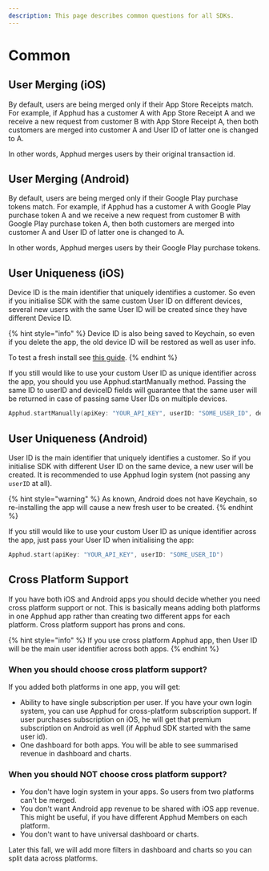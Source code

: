 ```yaml
---
description: This page describes common questions for all SDKs.
---
```


# Common

## User Merging (iOS)

By default, users are being merged only if their App Store Receipts match. For example, if Apphud has a customer A with App Store Receipt A and we receive a new request from customer B with App Store Receipt A, then both customers are merged into customer A and User ID of latter one is changed to A.

In other words, Apphud merges users by their original transaction id.

## User Merging (Android)

By default, users are being merged only if their Google Play purchase tokens match. For example, if Apphud has a customer A with Google Play purchase token A and we receive a new request from customer B with Google Play purchase token A, then both customers are merged into customer A and User ID of latter one is changed to A.

In other words, Apphud merges users by their Google Play purchase tokens.

## User Uniqueness (iOS)

Device ID is the main identifier that uniquely identifies a customer. So even if you initialise SDK with the same custom User ID on different devices, several new users with the same User ID will be created since they have different Device ID.

{% hint style="info" %}
Device ID is also being saved to Keychain, so even if you delete the app, the old device ID will be restored as well as user info.

To test a fresh install see [this guide](../../testing/ios.md#test-a-fresh-install).
{% endhint %}

If you still would like to use your custom User ID as unique identifier across the app, you should you use Apphud.startManually method. Passing the same ID to userID and deviceID fields will guarantee that the same user will be returned in case of passing same User IDs on multiple devices.

```swift
Apphud.startManually(apiKey: "YOUR_API_KEY", userID: "SOME_USER_ID", deviceID: "SOME_USER_ID")
```

## User Uniqueness (Android)

User ID is the main identifier that uniquely identifies a customer. So if you initialise SDK with different User ID on the same device, a new user will be created. It is recommended to use Apphud login system (not passing any `userID` at all).

{% hint style="warning" %}
As known, Android does not have Keychain, so re-installing the app will cause a new fresh user to be created.
{% endhint %}

If you still would like to use your custom User ID as unique identifier across the app, just pass your User ID when initialising the app:

```swift
Apphud.start(apiKey: "YOUR_API_KEY", userID: "SOME_USER_ID")
```

## Cross Platform Support

If you have both iOS and Android apps you should decide whether you need cross platform support or not. This is basically means adding both platforms in one Apphud app rather than creating two different apps for each platform. Cross platform support has prons and cons.

{% hint style="info" %}
If you use cross platform Apphud app, then User ID will be the main user identifier across both apps.
{% endhint %}

### **When you should choose cross platform support?**

If you added both platforms in one app, you will get:

* Ability to have single subscription per user. If you have your own login system, you can use Apphud for cross-platform subscription support. If user purchases subscription on iOS, he will get that premium subscription on Android as well (if Apphud SDK started with the same user id).
* One dashboard for both apps. You will be able to see summarised revenue in dashboard and charts.

### **When you should NOT choose cross platform support?**

* You don't have login system in your apps. So users from two platforms can't be merged.
* You don't want Android app revenue to be shared with iOS app revenue. This might be useful, if you have different Apphud Members on each platform.
* You don't want to have universal dashboard or charts.

Later this fall, we will add more filters in dashboard and charts so you can split data across platforms.
